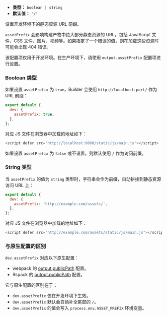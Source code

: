 - **类型：** `boolean | string`
- **默认值：** `'/'`

设置开发环境下的静态资源 URL 前缀。

`assetPrefix` 会影响构建产物中绝大部分静态资源的 URL，包括 JavaScript 文件、CSS 文件、图片、视频等。如果指定了一个错误的值，则在加载这些资源时可能会出现 404 错误。

该配置项仅用于开发环境。在生产环境下，请使用 `output.assetPrefix` 配置项进行设置。

### Boolean 类型

如果设置 `assetPrefix` 为 `true`，Builder 会使用 `http://localhost:port/` 作为 URL 前缀：

```js
export default {
  dev: {
    assetPrefix: true,
  },
};
```

对应 JS 文件在浏览器中加载的地址如下：

```js
<script defer src="http://localhost:8080/static/js/main.js"></script>
```

如果设置 `assetPrefix` 为 `false` 或不设置，则默认使用 `/` 作为访问前缀。

### String 类型

当 `assetPrefix` 的值为 `string` 类型时，字符串会作为前缀，自动拼接到静态资源访问 URL 上：

```js
export default {
  dev: {
    assetPrefix: 'http://example.com/assets/',
  },
};
```

对应 JS 文件在浏览器中加载的地址如下：

```js
<script defer src="http://example.com/assets/static/js/main.js"></script>
```

### 与原生配置的区别

`dev.assetPrefix` 对应以下原生配置：

- webpack 的 [output.publicPath](https://webpack.js.org/guides/public-path/) 配置。
- Rspack 的 [output.publicPath](https://www.rspack.dev/zh/config/output.html#outputpublicpath) 配置。

它与原生配置的区别在于：

- `dev.assetPrefix` 仅在开发环境下生效。
- `dev.assetPrefix` 默认会自动补全尾部的 `/`。
- `dev.assetPrefix` 的值会写入 `process.env.ASSET_PREFIX` 环境变量。
